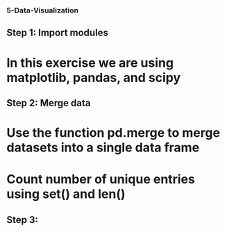 ### 5-Data-Visualization

## Step 1: Import modules
# In this exercise we are using matplotlib, pandas, and scipy

## Step 2: Merge data
# Use the function pd.merge to merge datasets into a single data frame
# Count number of unique entries using set() and len()

## Step 3: 

